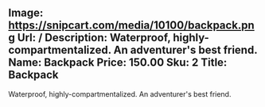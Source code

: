 Image: https://snipcart.com/media/10100/backpack.png
Url: /
Description: Waterproof, highly-compartmentalized. An adventurer's best friend.
Name: Backpack
Price: 150.00
Sku: 2
Title: Backpack
---
Waterproof, highly-compartmentalized. An adventurer's best friend.
